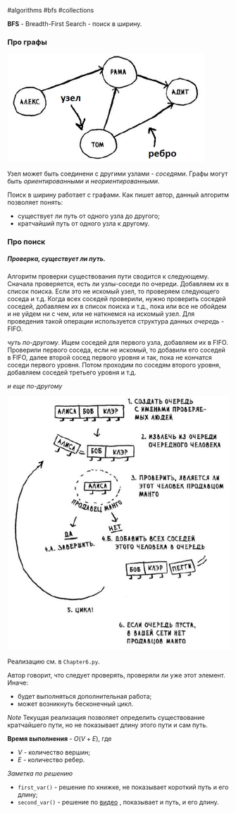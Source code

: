 #algorithms #bfs #collections

**BFS** - Breadth-First Search - поиск в ширину.

### Про графы

<img src=".\img\ch6_1.png" alt="ch6_1">

Узел может быть соединени с другими узлами - *соседями*.
Графы могут быть *ориентированными* и *неориентированными*.

Поиск в ширину работает с графами. Как пишет автор, данный алгоритм позволяет понять:
* существует ли путь от одного узла до другого;
* кратчайший путь от одного узла к другому.

### Про поиск

##### Проверка, существует ли путь.
Алгоритм проверки существования пути сводится к следующему. Сначала проверяется, есть ли узлы-соседи по очереди. Добавляем их в список поиска. Если это не искомый узел, то проверяем следующего соседа и т.д. Когда всех соседей проверили, нужно проверить соседей соседей, добавляем их в список поиска и т.д., пока или все не обойдем и не уйдем ни с чем, или не наткнемся на искомый узел.
Для проведения такой операции используется структура данных *очередь* - FIFO.

*чуть по-другому*. Ищем соседей для первого узла, добавляем их в FIFO. Проверили первого соседа, если не искомый, то добавили его соседей в FIFO, далее второй сосед первого уровня и так, пока не кончатся соседи первого уровня. Потом проходим по соседям второго уровня, добавляем соседей третьего уровня и т.д.

*и еще по-другому*

<img src="img\ch6_2.png" alt="ch6_2">

Реализацию см. в `Chapter6.py`.

Автор говорит, что следует проверять, проверяли ли уже этот элемент. Иначе:
* будет выполняться дополнительная работа;
* может возникнуть бесконечный цикл.

*Note* Текущая реализация позволяет определить существование кратчайшего пути, но не показывает длину этого пути и сам путь.

**Время выполнения** - $O(V+E)$, где
* $V$ - количество вершин;
* $E$ - количество ребер.

*Заметка по решению*
* `first_var()` - решение по книжке, не показывает короткий путь и его длину;
* `second_var()` - решение по [видео](https://www.youtube.com/watch?v=xXvNDrF4obQ) , показывает и путь, и его длину.
